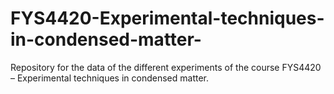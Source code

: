 # FYS4420-Experimental-techniques-in-condensed-matter-
Repository for the data of the different experiments of the course FYS4420 – Experimental techniques in condensed matter.
